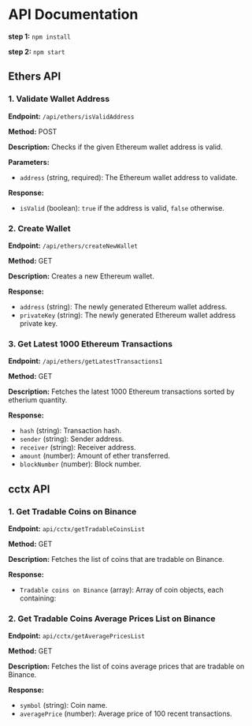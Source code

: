 # API Documentation

 **step 1:** `npm install`

 **step 2:** `npm start`

## Ethers API

### 1. Validate Wallet Address

**Endpoint:** `/api/ethers/isValidAddress`

**Method:** POST

**Description:** Checks if the given Ethereum wallet address is valid.

**Parameters:**
- `address` (string, required): The Ethereum wallet address to validate.

**Response:**
- `isValid` (boolean): `true` if the address is valid, `false` otherwise.

### 2. Create Wallet

**Endpoint:** `/api/ethers/createNewWallet`

**Method:** GET

**Description:** Creates a new Ethereum wallet.

**Response:**
- `address` (string): The newly generated Ethereum wallet address.
- `privateKey` (string): The newly generated Ethereum wallet address private key.

### 3. Get Latest 1000 Ethereum Transactions

**Endpoint:** `/api/ethers/getLatestTransactions1`

**Method:** GET

**Description:** Fetches the latest 1000 Ethereum transactions sorted by etherium quantity.

**Response:**
  - `hash` (string): Transaction hash.
  - `sender` (string): Sender address.
  - `receiver` (string): Receiver address.
  - `amount` (number): Amount of ether transferred.
  - `blockNumber` (number): Block number.

## cctx API

### 1. Get Tradable Coins on Binance

**Endpoint:** `api/cctx/getTradableCoinsList`

**Method:** GET

**Description:** Fetches the list of coins that are tradable on Binance.

**Response:**
- `Tradable coins on Binance` (array): Array of coin objects, each containing:


### 2. Get Tradable Coins Average Prices List on Binance

**Endpoint:** `api/cctx/getAveragePricesList`

**Method:** GET

**Description:** Fetches the list of coins average prices that are tradable on Binance.

**Response:**
  - `symbol` (string): Coin name.
  - `averagePrice` (number): Average price of 100 recent transactions.

